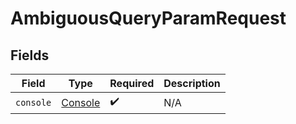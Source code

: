 # AmbiguousQueryParamRequest


## Fields

| Field                                         | Type                                          | Required                                      | Description                                   |
| --------------------------------------------- | --------------------------------------------- | --------------------------------------------- | --------------------------------------------- |
| `console`                                     | [Console](../../models/operations/Console.md) | :heavy_check_mark:                            | N/A                                           |